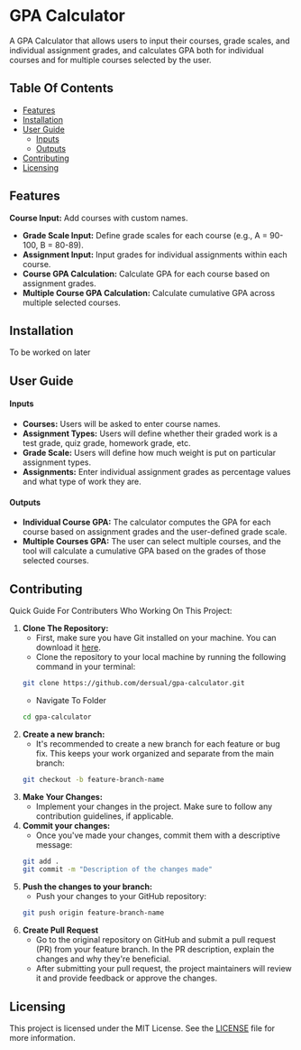 # GPA Calculator

A GPA Calculator that allows users to input their courses, grade scales, and individual assignment grades, and calculates GPA both for individual courses and for multiple courses selected by the user.

## Table Of Contents

- [Features](#features)
- [Installation](#installation)
- [User Guide](#user-guide)
  - [Inputs](#inputs)
  - [Outputs](#outputs)
- [Contributing](#contributing)
- [Licensing](#licensing)

## Features

**Course Input:** Add courses with custom names.

- **Grade Scale Input:** Define grade scales for each course (e.g., A = 90-100, B = 80-89).
- **Assignment Input:** Input grades for individual assignments within each course.
- **Course GPA Calculation:** Calculate GPA for each course based on assignment grades.
- **Multiple Course GPA Calculation:** Calculate cumulative GPA across multiple selected courses.

## Installation

To be worked on later

## User Guide

#### Inputs

- **Courses:** Users will be asked to enter course names.
- **Assignment Types:** Users will define whether their graded work is a test grade, quiz grade, homework grade, etc.
- **Grade Scale:** Users will define how much weight is put on particular assignment types.
- **Assignments:** Enter individual assignment grades as percentage values and what type of work they are.

#### Outputs

- **Individual Course GPA:** The calculator computes the GPA for each course based on assignment grades and the user-defined grade scale.
- **Multiple Courses GPA:** The user can select multiple courses, and the tool will calculate a cumulative GPA based on the grades of those selected courses.

## Contributing

Quick Guide For Contributers Who Working On This Project:

1. **Clone The Repository:**
   - First, make sure you have Git installed on your machine. You can download it [here](https://git-scm.com/).
   - Clone the repository to your local machine by running the following command in your terminal:
   ```bash
   git clone https://github.com/dersual/gpa-calculator.git
   ```
   - Navigate To Folder
   ```bash
   cd gpa-calculator
   ```
2. **Create a new branch:**
   - It's recommended to create a new branch for each feature or bug fix. This keeps your work organized and separate from the main branch:
   ```bash
   git checkout -b feature-branch-name
   ```
3. **Make Your Changes:**
   - Implement your changes in the project. Make sure to follow any contribution guidelines, if applicable.
4. **Commit your changes:**
   - Once you've made your changes, commit them with a descriptive message:
   ```bash
   git add .
   git commit -m "Description of the changes made"
   ``` 
5. **Push the changes to your branch:** 
    - Push your changes to your GitHub repository: 
    ```bash 
    git push origin feature-branch-name
    ``` 
6. **Create Pull Request** 
    - Go to the original repository on GitHub and submit a pull request (PR) from your feature branch. In the PR description, explain the changes and why they're beneficial. 
    - After submitting your pull request, the project maintainers will review it and provide feedback or approve the changes.

## Licensing
This project is licensed under the MIT License. See the [LICENSE](LICENSE) file for more information.